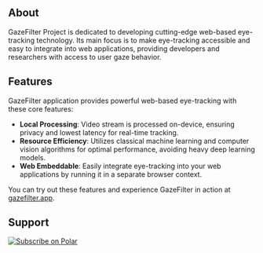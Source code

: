 ## About

GazeFilter Project is dedicated to developing cutting-edge web-based eye-tracking technology. Its main focus is to make eye-tracking accessible and easy to integrate into web applications, providing developers and researchers with access to user gaze behavior.

## Features

GazeFilter application provides powerful web-based eye-tracking with these core features:

- **Local Processing**: Video stream is processed on-device, ensuring privacy and lowest latency for real-time tracking.
- **Resource Efficiency**: Utilizes classical machine learning and computer vision algorithms for optimal performance, avoiding heavy deep learning models.
- **Web Embeddable**: Easily integrate eye-tracking into your web applications by running it in a separate browser context.

You can try out these features and experience GazeFilter in action at [gazefilter.app](https://gazefilter.app).

## Support

<a href="https://polar.sh/gazefilter"><picture><source media="(prefers-color-scheme: dark)" srcset="https://polar.sh/embed/subscribe.svg?org=gazefilter&label=Subscribe&darkmode"><img alt="Subscribe on Polar" src="https://polar.sh/embed/subscribe.svg?org=gazefilter&label=Subscribe"></picture></a>
